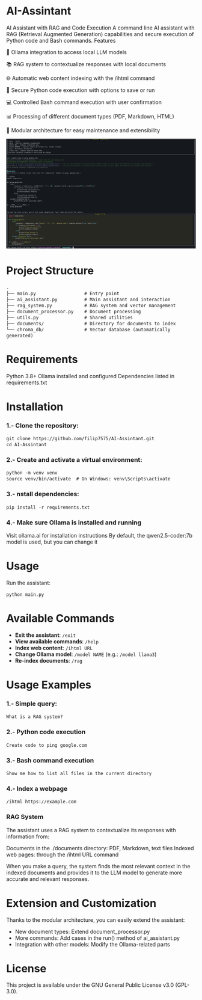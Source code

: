 # AI-Assintant
AI Assistant with RAG and Code Execution
A command line AI assistant with RAG (Retrieval Augmented Generation) capabilities and secure execution of Python code and Bash commands.
Features

🤖 Ollama integration to access local LLM models

📚 RAG system to contextualize responses with local documents

🌐 Automatic web content indexing with the /ihtml command

🐍 Secure Python code execution with options to save or run

💻 Controlled Bash command execution with user confirmation

📊 Processing of different document types (PDF, Markdown, HTML)

🔄 Modular architecture for easy maintenance and extensibility

![Captura de la consola del asistente](./Console.png)

# Project Structure

```
.
├── main.py                  # Entry point
├── ai_assistant.py          # Main assistant and interaction
├── rag_system.py            # RAG system and vector management
├── document_processor.py    # Document processing
├── utils.py                 # Shared utilities
├── documents/               # Directory for documents to index
└── chroma_db/               # Vector database (automatically generated)
```

# Requirements

Python 3.8+
Ollama installed and configured
Dependencies listed in requirements.txt

# Installation

### 1.- Clone the repository:
```
git clone https://github.com/filip7575/AI-Assintant.git
cd AI-Assintant
```

### 2.- Create and activate a virtual environment:

```
python -m venv venv
source venv/bin/activate  # On Windows: venv\Scripts\activate
```
### 3.- nstall dependencies:
```
pip install -r requirements.txt
```
### 4.- Make sure Ollama is installed and running

Visit ollama.ai for installation instructions
By default, the qwen2.5-coder:7b model is used, but you can change it



# Usage
Run the assistant:
```
python main.py
```

# Available Commands

- **Exit the assistant**: `/exit`
- **View available commands**: `/help`
- **Index web content**: `/ihtml URL`
- **Change Ollama model**: `/model NAME` (e.g.: `/model llama3`)
- **Re-index documents**: `/rag`

# Usage Examples

### 1.- Simple query:
```
What is a RAG system?
```

### 2.- Python code execution
```
Create code to ping google.com
```

### 3.- Bash command execution
```
Show me how to list all files in the current directory
```

### 4.- Index a webpage
```
/ihtml https://example.com
```

### RAG System
The assistant uses a RAG system to contextualize its responses with information from:

Documents in the ./documents directory: PDF, Markdown, text files
Indexed web pages: through the /ihtml URL command

When you make a query, the system finds the most relevant context in the indexed documents and provides it to the LLM model to generate more accurate and relevant responses.

# Extension and Customization
Thanks to the modular architecture, you can easily extend the assistant:

- New document types: Extend document_processor.py
- More commands: Add cases in the run() method of ai_assistant.py
- Integration with other models: Modify the Ollama-related parts

# License
This project is available under the GNU General Public License v3.0 (GPL-3.0).
